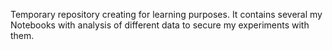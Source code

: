 Temporary repository creating for learning purposes. It contains several my Notebooks with analysis of different data to secure my experiments with them.
